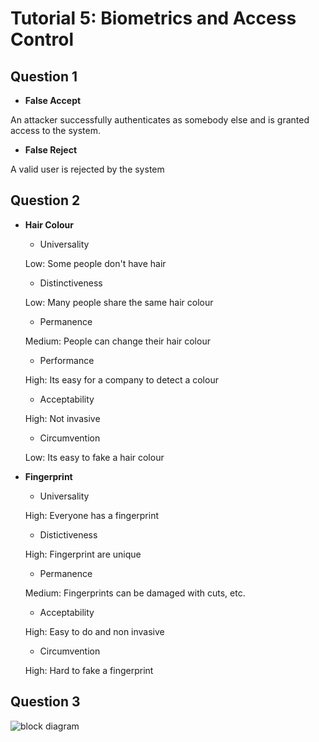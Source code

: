 # Tutorial 5: Biometrics and Access Control

## Question 1

- __False Accept__

An attacker successfully authenticates as somebody else and is granted access to the system.

- __False Reject__

A valid user is rejected by the system

## Question 2

- __Hair Colour__
    - Universality

    Low: Some people don't have hair

    - Distinctiveness

    Low: Many people share the same hair colour

    - Permanence

    Medium: People can change their hair colour

    - Performance

    High: Its easy for a company to detect a colour

    - Acceptability

    High: Not invasive

    - Circumvention

    Low: Its easy to fake a hair colour

- __Fingerprint__

    - Universality

    High: Everyone has a fingerprint

    - Distictiveness

    High: Fingerprint are unique

    - Permanence

    Medium: Fingerprints can be damaged with cuts, etc.

    - Acceptability

    High: Easy to do and non invasive

    - Circumvention

    High: Hard to fake a fingerprint

## Question 3

![block diagram](tut_5_block_diagram.png "Block Diagram")
